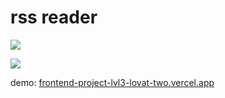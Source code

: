 <h1>rss reader</h1>
<p>
<a href="https://codeclimate.com/github/skepto77/frontend-project-lvl3/maintainability"><img src="https://api.codeclimate.com/v1/badges/6191dd3eafcbf9464a51/maintainability" /></a>

<a href="https://travis-ci.com/skepto77/frontend-project-lvl3"><img src="https://travis-ci.com/skepto77/frontend-project-lvl3.svg?branch=master"></a>
</p>
<p>
demo: <a href="https://frontend-project-lvl3-lovat-two.vercel.app/" target="_blank">frontend-project-lvl3-lovat-two.vercel.app</a>
</p>
